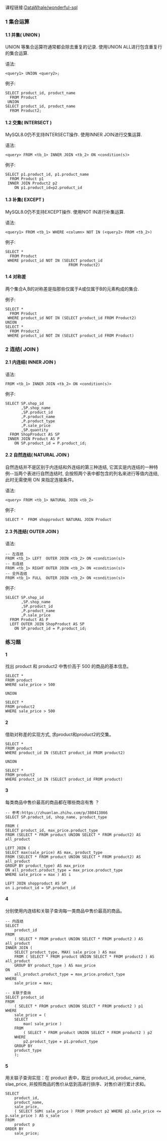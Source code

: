 课程链接:[DataWhale/wonderful-sql](https://github.com/datawhalechina/wonderful-sql/blob/main/ch04:集合运算.md)



### 1 集合运算

#### 1.1 并集( UNION )

UNION 等集合运算符通常都会除去重复的记录. 使用UNION ALL进行包含重复行的集合运算.

语法:

```mysql
<query1> UNION <query2>;
```

例子:

```mysql
SELECT product_id, product_name
  FROM Product
 UNION
SELECT product_id, product_name
  FROM Product2;
```

#### 1.2 交集( INTERSECT )

MySQL8.0仍不支持INTERSECT操作. 使用INNER JOIN进行交集运算.

语法:

```mysql
<query> FROM <tb_1> INNER JOIN <tb_2> ON <condition(s)>
```

例子:

```mysql
SELECT p1.product_id, p1.product_name
  FROM Product p1
 INNER JOIN Product2 p2
    ON p1.product_id=p2.product_id
```

#### 1.3 补集( EXCEPT )

MySQL8.0仍不支持EXCEPT操作. 使用NOT IN进行补集运算.

语法:

```mysql
<query1> FROM <tb_1> WHERE <column> NOT IN (<query2> FROM <tb_2>)
```

例子:

```mysql
SELECT * 
  FROM Product
 WHERE product_id NOT IN (SELECT product_id 
                            FROM Product2)
```

#### 1.4 对称差

两个集合A,B的对称差是指那些仅属于A或仅属于B的元素构成的集合. 

例子:

```mysql
SELECT * 
  FROM Product
 WHERE product_id NOT IN (SELECT product_id FROM Product2)
UNION
SELECT * 
  FROM Product2
 WHERE product_id NOT IN (SELECT product_id FROM Product)
```

### 2 连结( JOIN )

#### 2.1 内连结( INNER JOIN )

语法:

```mysql
FROM <tb_1> INNER JOIN <tb_2> ON <condition(s)>
```

例子:

```mysql
SELECT SP.shop_id
       ,SP.shop_name
       ,SP.product_id
       ,P.product_name
       ,P.product_type
       ,P.sale_price
       ,SP.quantity
  FROM ShopProduct AS SP
 INNER JOIN Product AS P
    ON SP.product_id = P.product_id;
```

#### 2.2 自然连结( NATURAL JOIN )

自然连结并不是区别于内连结和外连结的第三种连结, 它其实是内连结的一种特例--当两个表进行自然连结时, 会按照两个表中都包含的列名来进行等值内连结, 此时无需使用 ON 来指定连接条件。

语法:

```mysql
<query> FROM <tb_1> NATURAL JOIN <tb_2>
```

例子:

```mysql
SELECT *  FROM shopproduct NATURAL JOIN Product
```

#### 2.3 外连结( OUTER JOIN )

语法:

```mysql
-- 左连结     
FROM <tb_1> LEFT  OUTER JOIN <tb_2> ON <condition(s)>
-- 右连结     
FROM <tb_1> RIGHT OUTER JOIN <tb_2> ON <condition(s)>
-- 全外连结
FROM <tb_1> FULL  OUTER JOIN <tb_2> ON <condition(s)>
```

例子:

```mysql
SELECT SP.shop_id
       ,SP.shop_name
       ,SP.product_id
       ,P.product_name
       ,P.sale_price
  FROM Product AS P
  LEFT OUTER JOIN ShopProduct AS SP
    ON SP.product_id = P.product_id;
```



### 练习题

#### 1

找出 product 和 product2 中售价高于 500 的商品的基本信息。

```mysql
SELECT *
FROM product
WHERE sale_price > 500

UNION

SELECT *
FROM product2
WHERE sale_price > 500
```



#### 2

借助对称差的实现方式, 求product和product2的交集。

```mysql
SELECT *
FROM product
WHERE product_id IN (SELECT product_id FROM product2)

UNION

SELECT *
FROM product2
WHERE product_id IN (SELECT product_id FROM product)
```



#### 3

每类商品中售价最高的商品都在哪些商店有售 ？

```mysql
-- 参考:https://zhuanlan.zhihu.com/p/380413866
SELECT SP.product_id, shop_name, product_type

FROM (
SELECT product_id, max_price.product_type
FROM (SELECT * FROM product UNION SELECT * FROM product2) AS all_product

LEFT JOIN (
SELECT max(sale_price) AS max, product_type
FROM (SELECT * FROM product UNION SELECT * FROM product2) AS all_product
GROUP BY product_type) AS max_price
ON all_product.product_type = max_price.product_type
WHERE sale_price = max ) AS i

LEFT JOIN shopproduct AS SP
on i.product_id = SP.product_id
```



#### 4

分别使用内连结和关联子查询每一类商品中售价最高的商品。

```mysql
-- 内连结
SELECT
	product_id 
FROM
	( SELECT * FROM product UNION SELECT * FROM product2 ) AS all_product
INNER JOIN ( 
	SELECT product_type, MAX( sale_price ) AS max 
	FROM ( SELECT * FROM product UNION SELECT * FROM product2 ) AS all_product 
	GROUP BY product_type ) AS max_price 
ON 
	all_product.product_type = max_price.product_type 
WHERE
	sale_price = max;
```

```mysql
-- 关联子查询
SELECT product_id
FROM
	( SELECT * FROM product UNION SELECT * FROM product2 ) p1 
WHERE
	sale_price = (
	SELECT
		max( sale_price ) 
	FROM
		( SELECT * FROM product UNION SELECT * FROM product2 ) p2 
	WHERE
		p2.product_type = p1.product_type 
	GROUP BY
	product_type 
	);
```



#### 5

用关联子查询实现：在 product 表中，取出 product_id, produc_name, slae_price, 并按照商品的售价从低到高进行排序、对售价进行累计求和。

```mysql
SELECT
	product_id,
	product_name,
	sale_price,
	( SELECT SUM( sale_price ) FROM product p2 WHERE p2.sale_price <= p.sale_price ) AS s_sale 
FROM
	product p 
ORDER BY
	sale_price;
```

